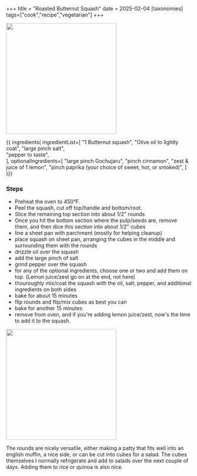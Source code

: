 +++
title = "Roasted Butternut Squash"
date = 2025-02-04
[taxonomies]
tags=["cook","recipe","vegetarian"]
+++

<img src="../prepped_squash.jpg" width="300" />

{{ ingredients(
    ingredientList=[
        "1 Butternut squash",
        "Olive oil to lightly coat",
        "large pinch salt",     
        "pepper to taste",     
    ],
    optionalIngredients=[
        "large pinch Gochujaru",
        "pinch cinnamon",
        "zest & juice of 1 lemon",
        "pinch paprika (your choice of sweet, hot, or smoked)",
    ]
)}}

### Steps
* Preheat the oven to 450°F.
* Peel the squash, cut off top/handle and bottom/root.
* Slice the remaining top section into about 1/2" rounds
* Once you hit the bottom section where the pulp/seeds are, remove them, and then dice this section into about 1/2" cubes
* line a sheet pan with parchment (mostly for helping cleanup)
* place squash on sheet pan, arranging the cubes in the middle and surrounding them with the rounds
* drizzle oil over the squash
* add the large pinch of salt
* grind pepper over the squash
* for any of the optional ingredients, choose one or two and add them on top. (Lemon juice/zest go on at the end, not here)
* thouroughly mix/coat the squash with the oil, salt, pepper, and additional ingredients on both sides
* bake for about 15 minutes
* flip rounds and flip/mix cubes as best you can
* bake for another 15 minutes
* remove from oven, and if you're adding lemon juice/zest, now's the time to add it to the squash.

<img src="../roasted_squash.jpg" width="300" />

The rounds are nicely versatile, either making a patty that fits well into an english muffin, a nice side, or can be cut into cubes for a salad. The cubes themselves I normally refrigerate and add to salads over the next couple of days. Adding them to rice or quinoa is also nice.


